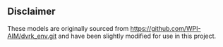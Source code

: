 ## Disclaimer

These models are originally sourced from <https://github.com/WPI-AIM/dvrk_env.git>
and have been slightly modified for use in this project.
